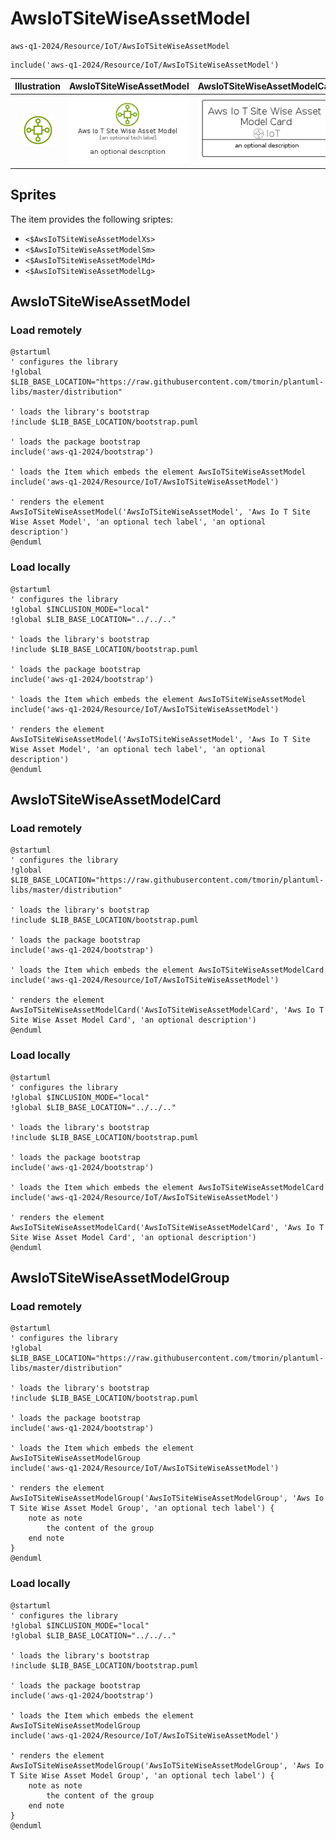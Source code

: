 # AwsIoTSiteWiseAssetModel


```text
aws-q1-2024/Resource/IoT/AwsIoTSiteWiseAssetModel
```

```text
include('aws-q1-2024/Resource/IoT/AwsIoTSiteWiseAssetModel')
```



| Illustration | AwsIoTSiteWiseAssetModel | AwsIoTSiteWiseAssetModelCard | AwsIoTSiteWiseAssetModelGroup |
| :---: | :---: | :---: | :---: |
| ![illustration for Illustration](../../../aws-q1-2024/Resource/IoT/AwsIoTSiteWiseAssetModel.png) | ![illustration for AwsIoTSiteWiseAssetModel](../../../aws-q1-2024/Resource/IoT/AwsIoTSiteWiseAssetModel.Local.png) | ![illustration for AwsIoTSiteWiseAssetModelCard](../../../aws-q1-2024/Resource/IoT/AwsIoTSiteWiseAssetModelCard.Local.png) | ![illustration for AwsIoTSiteWiseAssetModelGroup](../../../aws-q1-2024/Resource/IoT/AwsIoTSiteWiseAssetModelGroup.Local.png) |



## Sprites
The item provides the following sriptes:

- `<$AwsIoTSiteWiseAssetModelXs>`
- `<$AwsIoTSiteWiseAssetModelSm>`
- `<$AwsIoTSiteWiseAssetModelMd>`
- `<$AwsIoTSiteWiseAssetModelLg>`





## AwsIoTSiteWiseAssetModel

### Load remotely
```plantuml
@startuml
' configures the library
!global $LIB_BASE_LOCATION="https://raw.githubusercontent.com/tmorin/plantuml-libs/master/distribution"

' loads the library's bootstrap
!include $LIB_BASE_LOCATION/bootstrap.puml

' loads the package bootstrap
include('aws-q1-2024/bootstrap')

' loads the Item which embeds the element AwsIoTSiteWiseAssetModel
include('aws-q1-2024/Resource/IoT/AwsIoTSiteWiseAssetModel')

' renders the element
AwsIoTSiteWiseAssetModel('AwsIoTSiteWiseAssetModel', 'Aws Io T Site Wise Asset Model', 'an optional tech label', 'an optional description')
@enduml
```

### Load locally
```plantuml
@startuml
' configures the library
!global $INCLUSION_MODE="local"
!global $LIB_BASE_LOCATION="../../.."

' loads the library's bootstrap
!include $LIB_BASE_LOCATION/bootstrap.puml

' loads the package bootstrap
include('aws-q1-2024/bootstrap')

' loads the Item which embeds the element AwsIoTSiteWiseAssetModel
include('aws-q1-2024/Resource/IoT/AwsIoTSiteWiseAssetModel')

' renders the element
AwsIoTSiteWiseAssetModel('AwsIoTSiteWiseAssetModel', 'Aws Io T Site Wise Asset Model', 'an optional tech label', 'an optional description')
@enduml
```

## AwsIoTSiteWiseAssetModelCard

### Load remotely
```plantuml
@startuml
' configures the library
!global $LIB_BASE_LOCATION="https://raw.githubusercontent.com/tmorin/plantuml-libs/master/distribution"

' loads the library's bootstrap
!include $LIB_BASE_LOCATION/bootstrap.puml

' loads the package bootstrap
include('aws-q1-2024/bootstrap')

' loads the Item which embeds the element AwsIoTSiteWiseAssetModelCard
include('aws-q1-2024/Resource/IoT/AwsIoTSiteWiseAssetModel')

' renders the element
AwsIoTSiteWiseAssetModelCard('AwsIoTSiteWiseAssetModelCard', 'Aws Io T Site Wise Asset Model Card', 'an optional description')
@enduml
```

### Load locally
```plantuml
@startuml
' configures the library
!global $INCLUSION_MODE="local"
!global $LIB_BASE_LOCATION="../../.."

' loads the library's bootstrap
!include $LIB_BASE_LOCATION/bootstrap.puml

' loads the package bootstrap
include('aws-q1-2024/bootstrap')

' loads the Item which embeds the element AwsIoTSiteWiseAssetModelCard
include('aws-q1-2024/Resource/IoT/AwsIoTSiteWiseAssetModel')

' renders the element
AwsIoTSiteWiseAssetModelCard('AwsIoTSiteWiseAssetModelCard', 'Aws Io T Site Wise Asset Model Card', 'an optional description')
@enduml
```

## AwsIoTSiteWiseAssetModelGroup

### Load remotely
```plantuml
@startuml
' configures the library
!global $LIB_BASE_LOCATION="https://raw.githubusercontent.com/tmorin/plantuml-libs/master/distribution"

' loads the library's bootstrap
!include $LIB_BASE_LOCATION/bootstrap.puml

' loads the package bootstrap
include('aws-q1-2024/bootstrap')

' loads the Item which embeds the element AwsIoTSiteWiseAssetModelGroup
include('aws-q1-2024/Resource/IoT/AwsIoTSiteWiseAssetModel')

' renders the element
AwsIoTSiteWiseAssetModelGroup('AwsIoTSiteWiseAssetModelGroup', 'Aws Io T Site Wise Asset Model Group', 'an optional tech label') {
    note as note
        the content of the group
    end note
}
@enduml
```

### Load locally
```plantuml
@startuml
' configures the library
!global $INCLUSION_MODE="local"
!global $LIB_BASE_LOCATION="../../.."

' loads the library's bootstrap
!include $LIB_BASE_LOCATION/bootstrap.puml

' loads the package bootstrap
include('aws-q1-2024/bootstrap')

' loads the Item which embeds the element AwsIoTSiteWiseAssetModelGroup
include('aws-q1-2024/Resource/IoT/AwsIoTSiteWiseAssetModel')

' renders the element
AwsIoTSiteWiseAssetModelGroup('AwsIoTSiteWiseAssetModelGroup', 'Aws Io T Site Wise Asset Model Group', 'an optional tech label') {
    note as note
        the content of the group
    end note
}
@enduml
```

